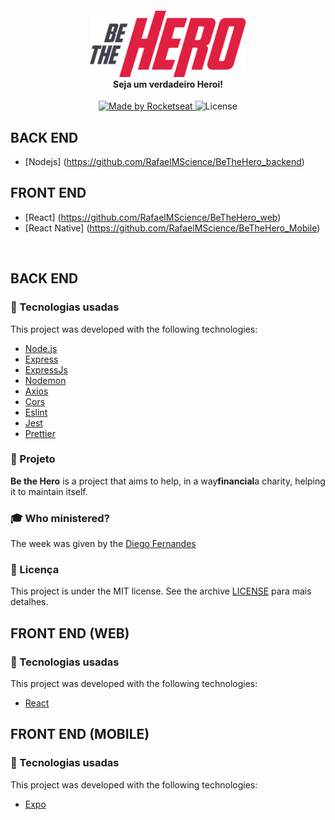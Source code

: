 <h4 align="center">
<img src="https://github.com/RafaelMScience/BeTheHero/blob/master/logo%403x.png" width="250px" /><br>
 <b>Seja um verdadeiro Heroi!</b>
</h4>
<p align="center">
  <a href="https://rocketseat.com.br">
    <img alt="Made by Rocketseat" src="https://img.shields.io/badge/made%20by-Rocketseat-red">
  </a>
  <img alt="License" src="https://img.shields.io/badge/license-MIT-red">
</p>


## BACK END
- [Nodejs] (https://github.com/RafaelMScience/BeTheHero_backend)

## FRONT END
- [React] (https://github.com/RafaelMScience/BeTheHero_web)
- [React Native] (https://github.com/RafaelMScience/BeTheHero_Mobile)

<br>

## BACK END
### :rocket: Tecnologias usadas
This project was developed with the following technologies:
- [Node.js](https://nodejs.org/en/)
- [Express](https://expressjs.com/pt-br/)
- [ExpressJs](https://expressjs.com/pt-br/)
- [Nodemon](https://www.npmjs.com/package/nodemon)
- [Axios](https://www.npmjs.com/package/axios)
- [Cors](https://www.npmjs.com/package/cors)
- [Eslint](https://www.npmjs.com/package/eslint)
- [Jest](https://www.npmjs.com/package/jest)
- [Prettier](https://www.npmjs.com/package/prettier)

### :muscle: Projeto

<b>Be the Hero</b> is a project that aims to help, in a way<b>financial</b>a charity, helping it to maintain itself.

### :mortar_board: Who ministered?

The week was given by the [Diego Fernandes](https://github.com/diego3g)

### :memo: Licença

This project is under the MIT license. See the archive [LICENSE](LICENSE.md) para mais detalhes.

## FRONT END (WEB)
### :rocket: Tecnologias usadas
This project was developed with the following technologies:
- [React](https://pt-br.reactjs.org/)


## FRONT END (MOBILE)
### :rocket: Tecnologias usadas
This project was developed with the following technologies:
- [Expo](https://expo.io/)

